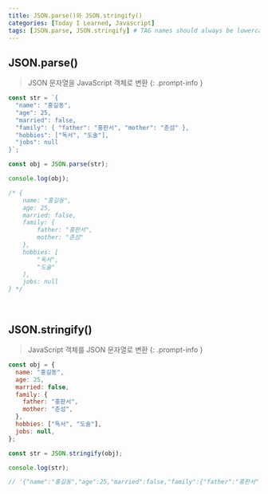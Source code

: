 ```yaml
---
title: JSON.parse()와 JSON.stringify()
categories: [Today I Learned, Javascript]
tags: [JSON.parse, JSON.stringify] # TAG names should always be lowercase
---
```


## JSON.parse()

> JSON 문자열을 JavaScript 객체로 변환
{: .prompt-info }

```js
const str = `{
  "name": "홍길동",
  "age": 25,
  "married": false,
  "family": { "father": "홍판서", "mother": "춘섬" },
  "hobbies": ["독서", "도술"],
  "jobs": null
}`;

const obj = JSON.parse(str);

console.log(obj);

/* {
    name: "홍길동",
    age: 25,
    married: false,
    family: {
        father: "홍판서",
        mother: "춘섬"
    },
    hobbies: [
        "독서",
        "도술"
    ],
    jobs: null
} */
```

<br>

## JSON.stringify()

> JavaScript 객체를 JSON 문자열로 변환
{: .prompt-info }

```js
const obj = {
  name: "홍길동",
  age: 25,
  married: false,
  family: {
    father: "홍판서",
    mother: "춘섬",
  },
  hobbies: ["독서", "도술"],
  jobs: null,
};

const str = JSON.stringify(obj);

console.log(str);

// '{"name":"홍길동","age":25,"married":false,"family":{"father":"홍판서","mother":"춘섬"},"hobbies":["독서","도술"],"jobs":null}'
```